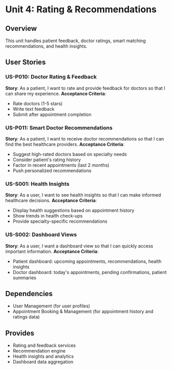 # Unit 4: Rating & Recommendations

## Overview
This unit handles patient feedback, doctor ratings, smart matching recommendations, and health insights.

## User Stories

### US-P010: Doctor Rating & Feedback
**Story**: As a patient, I want to rate and provide feedback for doctors so that I can share my experience.
**Acceptance Criteria**:
- Rate doctors (1-5 stars)
- Write text feedback
- Submit after appointment completion

### US-P011: Smart Doctor Recommendations
**Story**: As a patient, I want to receive doctor recommendations so that I can find the best healthcare providers.
**Acceptance Criteria**:
- Suggest high-rated doctors based on specialty needs
- Consider patient's rating history
- Factor in recent appointments (last 2 months)
- Push personalized recommendations

### US-S001: Health Insights
**Story**: As a user, I want to see health insights so that I can make informed healthcare decisions.
**Acceptance Criteria**:
- Display health suggestions based on appointment history
- Show trends in health check-ups
- Provide specialty-specific recommendations

### US-S002: Dashboard Views
**Story**: As a user, I want a dashboard view so that I can quickly access important information.
**Acceptance Criteria**:
- Patient dashboard: upcoming appointments, recommendations, health insights
- Doctor dashboard: today's appointments, pending confirmations, patient summaries

## Dependencies
- User Management (for user profiles)
- Appointment Booking & Management (for appointment history and ratings data)

## Provides
- Rating and feedback services
- Recommendation engine
- Health insights and analytics
- Dashboard data aggregation